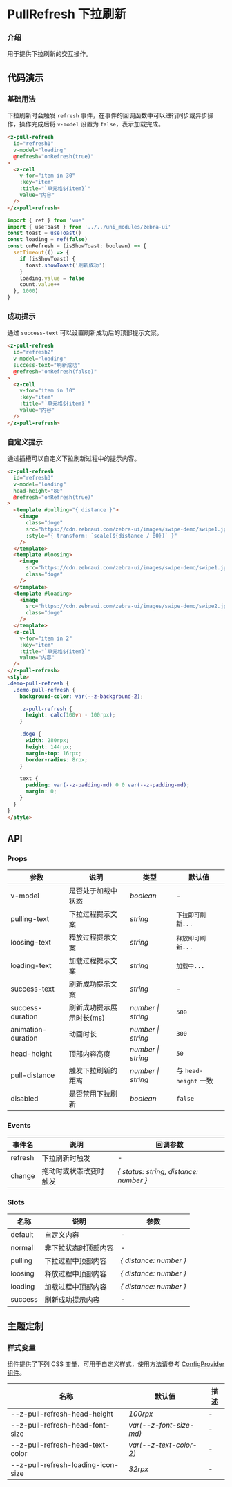 # PullRefresh 下拉刷新

### 介绍

用于提供下拉刷新的交互操作。

## 代码演示

### 基础用法

下拉刷新时会触发 `refresh` 事件，在事件的回调函数中可以进行同步或异步操作，操作完成后将 `v-model` 设置为 `false`，表示加载完成。

```html
<z-pull-refresh
  id="refresh1"
  v-model="loading"
  @refresh="onRefresh(true)"
>
  <z-cell
    v-for="item in 30"
    :key="item"
    :title="`单元格${item}`"
    value="内容"
  />
</z-pull-refresh>
```

```js
import { ref } from 'vue'
import { useToast } from '../../uni_modules/zebra-ui'
const toast = useToast()
const loading = ref(false)
const onRefresh = (isShowToast: boolean) => {
  setTimeout(() => {
    if (isShowToast) {
      toast.showToast('刷新成功')
    }
    loading.value = false
    count.value++
  }, 1000)
}
```

### 成功提示

通过 `success-text` 可以设置刷新成功后的顶部提示文案。

```html
<z-pull-refresh
  id="refresh2"
  v-model="loading"
  success-text="刷新成功"
  @refresh="onRefresh(false)"
>
  <z-cell
    v-for="item in 10"
    :key="item"
    :title="`单元格${item}`"
    value="内容"
  />
</z-pull-refresh>
```

### 自定义提示

通过插槽可以自定义下拉刷新过程中的提示内容。

```html
<z-pull-refresh
  id="refresh3"
  v-model="loading"
  head-height="80"
  @refresh="onRefresh(true)"
>
  <template #pulling="{ distance }">
    <image
      class="doge"
      src="https://cdn.zebraui.com/zebra-ui/images/swipe-demo/swipe1.jpg"
      :style="{ transform: `scale(${distance / 80})` }"
    />
  </template>
  <template #loosing>
    <image
      src="https://cdn.zebraui.com/zebra-ui/images/swipe-demo/swipe1.jpg"
      class="doge"
    />
  </template>
  <template #loading>
    <image
      src="https://cdn.zebraui.com/zebra-ui/images/swipe-demo/swipe2.jpg"
      class="doge"
    />
  </template>
  <z-cell
    v-for="item in 2"
    :key="item"
    :title="`单元格${item}`"
    value="内容"
  />
</z-pull-refresh>
<style>
.demo-pull-refresh {
  .demo-pull-refresh {
    background-color: var(--z-background-2);

    .z-pull-refresh {
      height: calc(100vh - 100rpx);
    }

    .doge {
      width: 280rpx;
      height: 144rpx;
      margin-top: 16rpx;
      border-radius: 8rpx;
    }

    text {
      padding: var(--z-padding-md) 0 0 var(--z-padding-md);
      margin: 0;
    }
  }
}
</style>
```

## API

### Props

| 参数 | 说明 | 类型 | 默认值 |
| --- | --- | --- | --- |
| v-model | 是否处于加载中状态 | _boolean_ | - |
| pulling-text | 下拉过程提示文案 | _string_ | `下拉即可刷新...` |
| loosing-text | 释放过程提示文案 | _string_ | `释放即可刷新...` |
| loading-text | 加载过程提示文案 | _string_ | `加载中...` |
| success-text | 刷新成功提示文案 | _string_ | - |
| success-duration | 刷新成功提示展示时长(ms) | _number \| string_ | `500` |
| animation-duration | 动画时长 | _number \| string_ | `300` |
| head-height | 顶部内容高度 | _number \| string_ | `50` |
| pull-distance | 触发下拉刷新的距离 | _number \| string_ | 与 `head-height` 一致 |
| disabled | 是否禁用下拉刷新 | _boolean_ | `false` |

### Events

| 事件名  | 说明                   | 回调参数                               |
| ------- | ---------------------- | -------------------------------------- |
| refresh | 下拉刷新时触发         | -                                      |
| change  | 拖动时或状态改变时触发 | _{ status: string, distance: number }_ |

### Slots

| 名称    | 说明                 | 参数                   |
| ------- | -------------------- | ---------------------- |
| default | 自定义内容           | -                      |
| normal  | 非下拉状态时顶部内容 | -                      |
| pulling | 下拉过程中顶部内容   | _{ distance: number }_ |
| loosing | 释放过程中顶部内容   | _{ distance: number }_ |
| loading | 加载过程中顶部内容   | _{ distance: number }_ |
| success | 刷新成功提示内容     | -                      |

## 主题定制

### 样式变量

组件提供了下列 CSS 变量，可用于自定义样式，使用方法请参考 [ConfigProvider 组件](/config-provider)。

| 名称                                 | 默认值                    | 描述 |
| ------------------------------------ | ------------------------- | ---- |
| --z-pull-refresh-head-height       | _100rpx_                    | -    |
| --z-pull-refresh-head-font-size    | _var(--z-font-size-md)_ | -    |
| --z-pull-refresh-head-text-color   | _var(--z-text-color-2)_ | -    |
| --z-pull-refresh-loading-icon-size | _32rpx_                    | -    |
